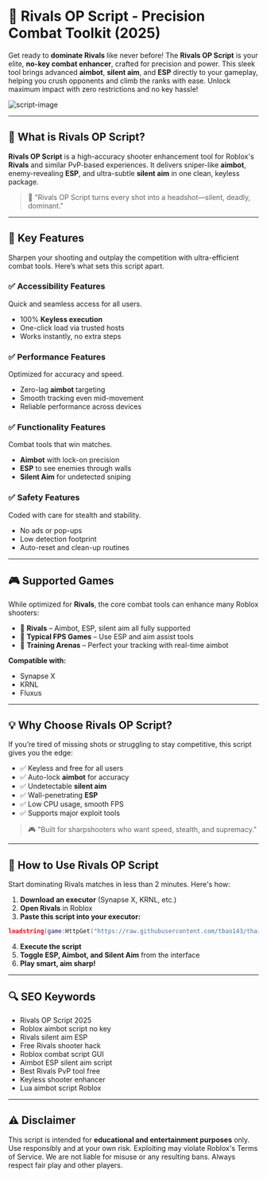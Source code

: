 # 🔵 Rivals OP Script - Precision Combat Toolkit (2025)

Get ready to **dominate Rivals** like never before! The **Rivals OP Script** is your elite, **no-key combat enhancer**, crafted for precision and power. This sleek tool brings advanced **aimbot**, **silent aim**, and **ESP** directly to your gameplay, helping you crush opponents and climb the ranks with ease. Unlock maximum impact with zero restrictions and no key hassle!

![script-image](image-link-placeholder)

---

## 🎯 What is Rivals OP Script?

**Rivals OP Script** is a high-accuracy shooter enhancement tool for Roblox's **Rivals** and similar PvP-based experiences. It delivers sniper-like **aimbot**, enemy-revealing **ESP**, and ultra-subtle **silent aim** in one clean, keyless package.

> 🔵 "Rivals OP Script turns every shot into a headshot—silent, deadly, dominant."

---

## 🌟 Key Features

Sharpen your shooting and outplay the competition with ultra-efficient combat tools. Here’s what sets this script apart.

### ✅ Accessibility Features

Quick and seamless access for all users.

* 100% **Keyless execution**
* One-click load via trusted hosts
* Works instantly, no extra steps

### ✅ Performance Features

Optimized for accuracy and speed.

* Zero-lag **aimbot** targeting
* Smooth tracking even mid-movement
* Reliable performance across devices

### ✅ Functionality Features

Combat tools that win matches.

* **Aimbot** with lock-on precision
* **ESP** to see enemies through walls
* **Silent Aim** for undetected sniping

### ✅ Safety Features

Coded with care for stealth and stability.

* No ads or pop-ups
* Low detection footprint
* Auto-reset and clean-up routines

---

## 🎮 Supported Games

While optimized for **Rivals**, the core combat tools can enhance many Roblox shooters:

* 🔪 **Rivals** – Aimbot, ESP, silent aim all fully supported
* 🔫 **Typical FPS Games** – Use ESP and aim assist tools
* 🤺 **Training Arenas** – Perfect your tracking with real-time aimbot

**Compatible with:**

* Synapse X
* KRNL
* Fluxus

---

## 💡 Why Choose Rivals OP Script?

If you’re tired of missing shots or struggling to stay competitive, this script gives you the edge:

* ✅ Keyless and free for all users
* ✅ Auto-lock **aimbot** for accuracy
* ✅ Undetectable **silent aim**
* ✅ Wall-penetrating **ESP**
* ✅ Low CPU usage, smooth FPS
* ✅ Supports major exploit tools

> 🎮 "Built for sharpshooters who want speed, stealth, and supremacy."

---

## 🧠 How to Use Rivals OP Script

Start dominating Rivals matches in less than 2 minutes. Here's how:

1. **Download an executor** (Synapse X, KRNL, etc.)
2. **Open Rivals** in Roblox
3. **Paste this script into your executor:**

```lua
loadstring(game:HttpGet("https://raw.githubusercontent.com/tbao143/thaibao/main/TbaoHubRivals"))()
```

4. **Execute the script**
5. **Toggle ESP, Aimbot, and Silent Aim** from the interface
6. **Play smart, aim sharp!**

---

## 🔍 SEO Keywords

* Rivals OP Script 2025
* Roblox aimbot script no key
* Rivals silent aim ESP
* Free Rivals shooter hack
* Roblox combat script GUI
* Aimbot ESP silent aim script
* Best Rivals PvP tool free
* Keyless shooter enhancer
* Lua aimbot script Roblox

---

## ⚠️ Disclaimer

This script is intended for **educational and entertainment purposes** only. Use responsibly and at your own risk. Exploiting may violate Roblox's Terms of Service. We are not liable for misuse or any resulting bans. Always respect fair play and other players.
